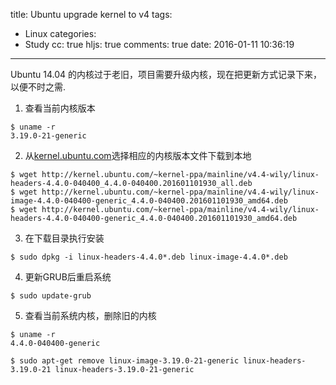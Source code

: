 title: Ubuntu upgrade kernel to v4
tags:
  - Linux
categories:
  - Study
cc: true
hljs: true
comments: true
date: 2016-01-11 10:36:19
---
Ubuntu 14.04 的内核过于老旧，项目需要升级内核，现在把更新方式记录下来，以便不时之需.

1. 查看当前内核版本
```
$ uname -r
3.19.0-21-generic
```

2. 从[kernel.ubuntu.com](http://kernel.ubuntu.com/~kernel-ppa/mainline/)选择相应的内核版本文件下载到本地
```
$ wget http://kernel.ubuntu.com/~kernel-ppa/mainline/v4.4-wily/linux-headers-4.4.0-040400_4.4.0-040400.201601101930_all.deb
$ wget http://kernel.ubuntu.com/~kernel-ppa/mainline/v4.4-wily/linux-image-4.4.0-040400-generic_4.4.0-040400.201601101930_amd64.deb
$ wget http://kernel.ubuntu.com/~kernel-ppa/mainline/v4.4-wily/linux-headers-4.4.0-040400-generic_4.4.0-040400.201601101930_amd64.deb
```
3. 在下载目录执行安装
```
$ sudo dpkg -i linux-headers-4.4.0*.deb linux-image-4.4.0*.deb 
```
4. 更新GRUB后重启系统
```
$ sudo update-grub
```
5. 查看当前系统内核，删除旧的内核
```
$ uname -r
4.4.0-040400-generic

$ sudo apt-get remove linux-image-3.19.0-21-generic linux-headers-3.19.0-21 linux-headers-3.19.0-21-generic
```
